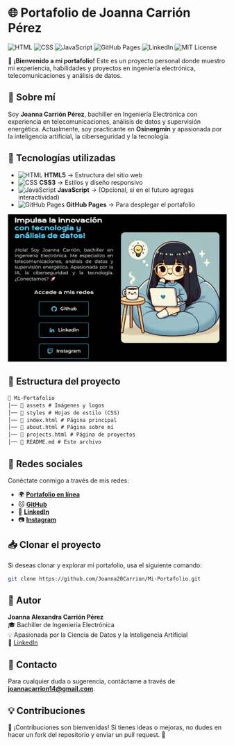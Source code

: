 # 🌐 Portafolio de Joanna Carrión Pérez

![HTML](https://img.shields.io/badge/HTML5-E34F26?style=flat&logo=html5&logoColor=white)
![CSS](https://img.shields.io/badge/CSS3-1572B6?style=flat&logo=css3&logoColor=white)
![JavaScript](https://img.shields.io/badge/JavaScript-F7DF1E?style=flat&logo=javascript&logoColor=black)
![GitHub Pages](https://img.shields.io/badge/GitHub%20Pages-Deployed-181717?style=flat&logo=github)
![LinkedIn](https://img.shields.io/badge/LinkedIn-Joanna%20Carri%C3%B3n%20P%C3%A9rez-blue?style=flat&logo=linkedin)
![MIT License](https://img.shields.io/badge/License-MIT-green.svg)

🚀 **¡Bienvenido a mi portafolio!** Este es un proyecto personal donde muestro mi experiencia, habilidades y proyectos en ingeniería electrónica, telecomunicaciones y análisis de datos.

## 📌 Sobre mí
Soy **Joanna Carrión Pérez**, bachiller en Ingeniería Electrónica con experiencia en telecomunicaciones, análisis de datos y supervisión energética. Actualmente, soy practicante en **Osinergmin** y apasionada por la inteligencia artificial, la ciberseguridad y la tecnología.

## 🎨 Tecnologías utilizadas
- ![HTML](https://img.shields.io/badge/HTML5-E34F26?style=flat&logo=html5&logoColor=white) **HTML5** → Estructura del sitio web
- ![CSS](https://img.shields.io/badge/CSS3-1572B6?style=flat&logo=css3&logoColor=white) **CSS3** → Estilos y diseño responsivo
- ![JavaScript](https://img.shields.io/badge/JavaScript-F7DF1E?style=flat&logo=javascript&logoColor=black) **JavaScript** → (Opcional, si en el futuro agregas interactividad)
- ![GitHub Pages](https://img.shields.io/badge/GitHub%20Pages-Deployed-181717?style=flat&logo=github) **GitHub Pages** → Para desplegar el portafolio

![Vista previa del portafolio](./assets/ImagenPortada.png)

## 📂 Estructura del proyecto
```md
📂 Mi-Portafolio
│── 📂 assets # Imágenes y logos
│── 📂 styles # Hojas de estilo (CSS)
│── 📜 index.html # Página principal
│── 📜 about.html # Página sobre mí
│── 📜 projects.html # Página de proyectos
│── 📜 README.md # Este archivo
```

## 🔗 Redes sociales
Conéctate conmigo a través de mis redes:
- 🌍 **[Portafolio en línea](https://joanna20carrion.github.io/Mi-Portafolio/index.html)**
- 🐱 **[GitHub](https://github.com/Joanna20Carrion)**
- 💼 **[LinkedIn](https://www.linkedin.com/in/joanna-carrion-perez/)**
- 📷 **[Instagram](https://www.instagram.com/joannacarrionperez/)**

## 📥 Clonar el proyecto
Si deseas clonar y explorar mi portafolio, usa el siguiente comando:

```sh
git clone https://github.com/Joanna20Carrion/Mi-Portafolio.git
```

## 👤 Autor
**Joanna Alexandra Carrión Pérez**  
🎓 Bachiller de Ingeniería Electrónica  
💡 Apasionada por la Ciencia de Datos y la Inteligencia Artificial  
🔗 [LinkedIn](https://www.linkedin.com/in/joanna-carrion-perez/)

## 📩 Contacto
Para cualquier duda o sugerencia, contáctame a través de **joannacarrion14@gmail.com**.

## 💡 Contribuciones
📌 ¡Contribuciones son bienvenidas! Si tienes ideas o mejoras, no dudes en hacer un fork del repositorio y enviar un pull request. 🚀

